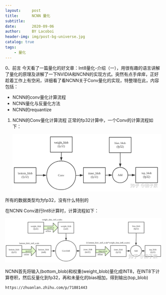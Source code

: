 ```yaml
---
layout:     post
title:      NCNN 量化
subtitle:   
date:       2020-09-06
author:     BY Lacoboi
header-img: img/post-bg-universe.jpg
catalog: true
tags:
    - 量化
---
```


0、前言
今天看了一篇量化的好文章：Int8量化-介绍（一），用很有趣的语言讲解了量化的原理及讲解了一下NVIDIA和NCNN的实现方式。突然有点手痒痒，正好趁着工作上有空闲，详细看了看NCNN关于Conv量化的实现，特整理在此，内容包括：

- NCNN的conv量化计算流程
- NCNN量化与反量化方法
- NCNN的requantize

1. NCNN的Conv量化计算流程
正常的fp32计算中，一个Conv的计算流程如下：

   ![fp32计算](/img/post_images/quantization/1.jpg)

所有的数据类型均为fp32，没有什么特别的

在NCNN Conv进行Int8计算时，计算流程如下：

   ![in8计算](/img/post_images/quantization/2.jpg)

NCNN首先将输入(bottom_blob)和权重(weight_blob)量化成INT8，在INT8下计算卷积，然后反量化到fp32，再和未量化的bias相加，得到输出(top_blob)

```
https://zhuanlan.zhihu.com/p/71881443
```